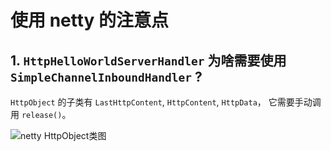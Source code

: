 # 使用 netty 的注意点


## 1. `HttpHelloWorldServerHandler` 为啥需要使用 `SimpleChannelInboundHandler` ?

`HttpObject` 的子类有 `LastHttpContent`, `HttpContent`, `HttpData`， 它需要手动调用 `release()`。

![netty HttpObject类图](/ooooo-notes/images/use-netty-01.png)




